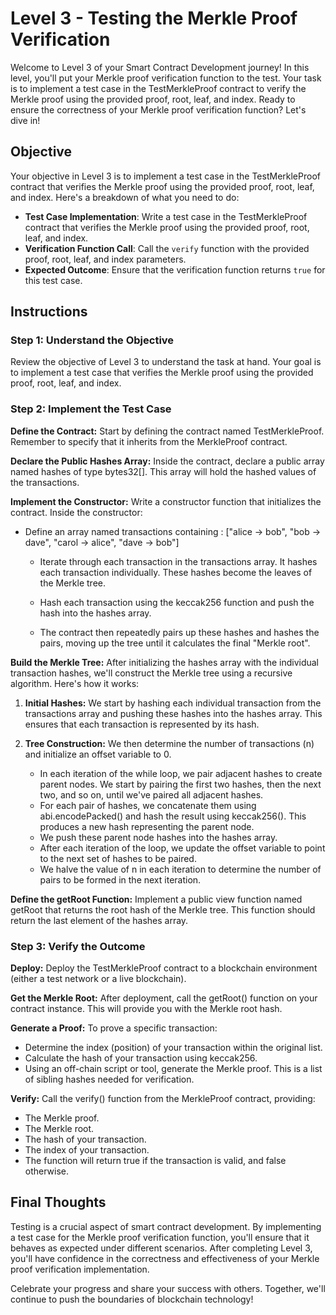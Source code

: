 # Level 3 - Testing the Merkle Proof Verification

Welcome to Level 3 of your Smart Contract Development journey! In this level, you'll put your Merkle proof verification function to the test. Your task is to implement a test case in the TestMerkleProof contract to verify the Merkle proof using the provided proof, root, leaf, and index. Ready to ensure the correctness of your Merkle proof verification function? Let's dive in!

## Objective

Your objective in Level 3 is to implement a test case in the TestMerkleProof contract that verifies the Merkle proof using the provided proof, root, leaf, and index. Here's a breakdown of what you need to do:

- **Test Case Implementation**: Write a test case in the TestMerkleProof contract that verifies the Merkle proof using the provided proof, root, leaf, and index.
- **Verification Function Call**: Call the `verify` function with the provided proof, root, leaf, and index parameters.
- **Expected Outcome**: Ensure that the verification function returns `true` for this test case.

## Instructions

### Step 1: Understand the Objective

Review the objective of Level 3 to understand the task at hand. Your goal is to implement a test case that verifies the Merkle proof using the provided proof, root, leaf, and index.

### Step 2: Implement the Test Case

**Define the Contract:** Start by defining the contract named TestMerkleProof. Remember to specify that it inherits from the MerkleProof contract.

**Declare the Public Hashes Array:** Inside the contract, declare a public array named hashes of type bytes32[]. This array will hold the hashed values of the transactions.

**Implement the Constructor:** Write a constructor function that initializes the contract. Inside the constructor:

- Define an array named transactions containing : ["alice -> bob", "bob -> dave", "carol -> alice", "dave -> bob"]

  - Iterate through each transaction in the transactions array. It hashes each transaction individually. These hashes become the leaves of the Merkle tree.
  - Hash each transaction using the keccak256 function and push the hash into the hashes array.

  - The contract then repeatedly pairs up these hashes and hashes the pairs, moving up the tree until it calculates the final "Merkle root".

**Build the Merkle Tree:** After initializing the hashes array with the individual transaction hashes, we'll construct the Merkle tree using a recursive algorithm. Here's how it works:

1. **Initial Hashes:** We start by hashing each individual transaction from the transactions array and pushing these hashes into the hashes array. This ensures that each transaction is represented by its hash.

2. **Tree Construction:** We then determine the number of transactions (n) and initialize an offset variable to 0.
   - In each iteration of the while loop, we pair adjacent hashes to create parent nodes. We start by pairing the first two hashes, then the next two, and so on, until we've paired all adjacent hashes.
   - For each pair of hashes, we concatenate them using abi.encodePacked() and hash the result using keccak256(). This produces a new hash representing the parent node.
   - We push these parent node hashes into the hashes array.
   - After each iteration of the loop, we update the offset variable to point to the next set of hashes to be paired.
   - We halve the value of n in each iteration to determine the number of pairs to be formed in the next iteration.

**Define the getRoot Function:** Implement a public view function named getRoot that returns the root hash of the Merkle tree. This function should return the last element of the hashes array.

### Step 3: Verify the Outcome

**Deploy:** Deploy the TestMerkleProof contract to a blockchain environment (either a test network or a live blockchain).

**Get the Merkle Root:** After deployment, call the getRoot() function on your contract instance. This will provide you with the Merkle root hash.

**Generate a Proof:** To prove a specific transaction:

- Determine the index (position) of your transaction within the original list.
- Calculate the hash of your transaction using keccak256.
- Using an off-chain script or tool, generate the Merkle proof. This is a list of sibling hashes needed for verification.

**Verify:** Call the verify() function from the MerkleProof contract, providing:

- The Merkle proof.
- The Merkle root.
- The hash of your transaction.
- The index of your transaction.
- The function will return true if the transaction is valid, and false otherwise.

## Final Thoughts

Testing is a crucial aspect of smart contract development. By implementing a test case for the Merkle proof verification function, you'll ensure that it behaves as expected under different scenarios. After completing Level 3, you'll have confidence in the correctness and effectiveness of your Merkle proof verification implementation.

Celebrate your progress and share your success with others. Together, we'll continue to push the boundaries of blockchain technology!
